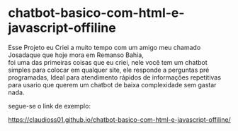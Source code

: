 # chatbot-basico-com-html-e-javascript-offiline
Esse Projeto eu Criei a muito tempo com um amigo meu chamado Josadaque que hoje mora em Remanso Bahia,  
foi uma das primeiras coisas que eu criei, 
nele você tem um chatbot simples para colocar em qualquer site,
ele responde a perguntas pré programadas,
Ideal para atendimento rápidos de informações repetitivas para usario que querem um chatbot de baixa complexidade sem gastar nada.

segue-se o link de exemplo:

https://claudioss01.github.io/chatbot-basico-com-html-e-javascript-offiline/
